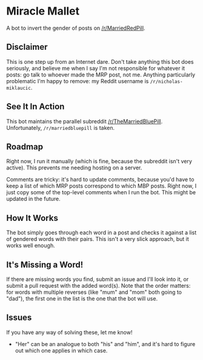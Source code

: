 # Miracle Mallet
A bot to invert the gender of posts on [/r/MarriedRedPill](http://reddit.com/r/marriedredpill).
## Disclaimer
This is one step up from an Internet dare. Don't take anything this bot does seriously, and believe
me when I say I'm not responsible for whatever it posts: go talk to whoever made the MRP post, not
me. Anything particularly problematic I'm happy to remove: my Reddit username is
`/r/nicholas-miklaucic`. 
## See It In Action
This bot maintains the parallel subreddit
[/r/TheMarriedBluePill](http://reddit.com/r/themarriedbluepill). Unfortunately, `/r/marriedbluepill`
is taken.
## Roadmap
Right now, I run it manually (which is fine, because the subreddit isn't very active). This prevents
me needing hosting on a server.

Comments are tricky: it's hard to update comments, because you'd have to keep a list of which MRP
posts correspond to which MBP posts. Right now, I just copy some of the top-level comments when I
run the bot. This might be updated in the future.
## How It Works
The bot simply goes through each word in a post and checks it against a list of gendered words with
their pairs. This isn't a very slick approach, but it works well enough.
## It's Missing a Word!
If there are missing words you find, submit an issue and I'll look into it, or submit a pull request
with the added word(s). Note that the order matters: for words with multiple reverses (like "mum"
and "mom" both going to "dad"), the first one in the list is the one that the bot will use.
## Issues
If you have any way of solving these, let me know!
 - "Her" can be an analogue to both "his" and "him", and it's hard to figure out which one applies
   in which case.
